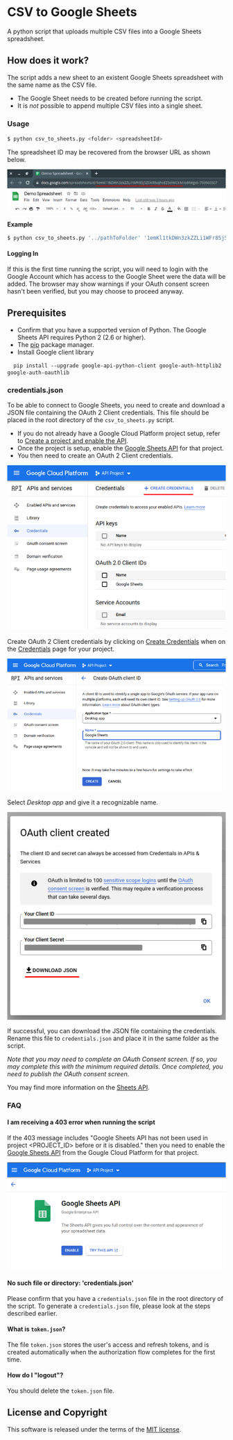 # CSV to Google Sheets

A python script that uploads multiple CSV files into a Google Sheets spreadsheet.

## How does it work?

The script adds a new sheet to an existent Google Sheets spreadsheet with the same name as the CSV file.

- The Google Sheet needs to be created before running the script.
- It is _not_ possible to append multiple CSV files into a single sheet.

### Usage

```sh
$ python csv_to_sheets.py <folder> <spreadsheetId>
```

The spreadsheet ID may be recovered from the browser URL as shown below.

![Screenshot of Google Sheets with underline beneath spreadsheet ID](./spreadsheetId.png)

**Example**
```sh
$ python csv_to_sheets.py '../pathToFolder' '1emKl1tkDWn3zkZZLi1WFr85j5ZDKRboJhoEZ3clWCKM'
```

#### Logging In

If this is the first time running the script, you will need to login with the Google Account which has access to the Google Sheet were the data will be added. The browser may show warnings if your OAuth consent screen hasn't been verified, but you may choose to proceed anyway.

## Prerequisites

- Confirm that you have a supported version of Python. The Google Sheets API requires Python 2 (2.6 or higher).
- The [pip](https://pypi.org/project/pip/) package manager.
- Install Google client library

```
  pip install --upgrade google-api-python-client google-auth-httplib2 google-auth-oauthlib
```

### credentials.json

To be able to connect to Google Sheets, you need to create and download a JSON file containing the OAuth 2 Client credentials. This file should be placed in the root directory of the `csv_to_sheets.py` script.

- If you do not already have a Google Cloud Platform project setup, refer to [Create a project and enable the API](https://developers.google.com/workspace/guides/create-project).
- Once the project is setup, enable the [Google Sheets API](https://console.cloud.google.com/apis/library/sheets.googleapis.com) for that project.
- You then need to create an OAuth 2 Client credentials.

![Screenshot of Google Cloud Platform with underline on Create Credentials](./create_credentials.png)

Create OAuth 2 Client credentials by clicking on [Create Credentials](https://console.cloud.google.com/apis/credentials/oauthclient) when on the [Credentials](https://console.cloud.google.com/apis/credentials) page for your project.

![Screenshot of Google Cloud Platform with Desktop app selected](./desktop_app.png)

Select _Desktop app_ and give it a recognizable name.

![Screenshot of dialog with blurred out credentials and underline beneath Download JSON button](./download_json.png)

If successful, you can download the JSON file containing the credentials. Rename this file to `credentials.json` and place it in the same folder as the script.

_Note that you may need to complete an OAuth Consent screen. If so, you may complete this with the minimum required details. Once completed, you need to publish the OAuth consent screen._

You may find more information on the [Sheets API](https://developers.google.com/sheets/api/quickstart/python).

### FAQ

#### I am receiving a 403 error when running the script

If the 403 message includes "Google Sheets API has not been used in project <PROJECT_ID> before or it is disabled." then you need to enable the [Google Sheets API](https://console.cloud.google.com/apis/library/sheets.googleapis.com) from the Gougle Cloud Platform for that project.

![Screenshot of Google Cloud Platform with Google Sheets API configuration](./google_cloud_platform.png)

#### No such file or directory: 'credentials.json'

Please confirm that you have a `credentials.json` file in the root directory of the script. To generate a `credentials.json` file, please look at the steps described earlier.

#### What is `token.json`?

The file `token.json` stores the user's access and refresh tokens, and is created automatically when the authorization flow completes for the first time.

#### How do I "logout"?

You should delete the `token.json` file.

## License and Copyright

This software is released under the terms of the [MIT license](https://github.com/kevinfarrugia/csv_to_sheets/blob/main/LICENSE).
